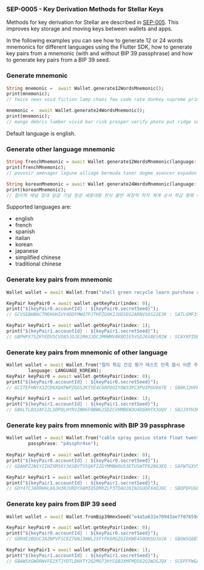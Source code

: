 
### SEP-0005 - Key Derivation Methods for Stellar Keys

Methods for key derivation for Stellar are described in [SEP-005](https://github.com/stellar/stellar-protocol/blob/master/ecosystem/sep-0005.md). This improves key storage and moving keys between wallets and apps.

In the following examples you can see how to generate 12 or 24 words mnemonics for different languages using the Flutter SDK, how to generate key pairs from a mnemonic (with and without BIP 39 passphrase) and how to generate key pairs from a BIP 39 seed.

### Generate mnemonic

```dart
String mnemonic =  await Wallet.generate12WordsMnemonic(); 
print(mnemonic);
// twice news void fiction lamp chaos few code rate donkey supreme primary

mnemonic =  await Wallet.generate24WordsMnemonic(); 
print(mnemonic);
// mango debris lumber vivid bar risk prosper verify photo put ridge sell range pet indoor lava sister around panther brush twice cattle sauce romance
```
Default language is english.

### Generate other language mnemonic 

```dart
String frenchMnemonic = await Wallet.generate12WordsMnemonic(language: LANGUAGE_FRENCH);
print(frenchMnemonic);
// pouvoir aménager lagune alliage bermuda taxer dogme avancer espadon sucre bermuda aboyer

String koreanMnemonic = await Wallet.generate24WordsMnemonic(language: LANGUAGE_KOREAN);
print(koreanMnemonic);
// 합리적 채널 침대 달걀 기념 정성 세종대왕 한식 불안 독창적 착각 체계 순서 학급 평화 마약 냉면 멀리 남매 초반 치약 여권 지방 물음
```
Supported languages are: 

- english 
- french 
- spanish 
- italian 
- korean
- japanese
- simplified chinese
- traditional chinese

### Generate key pairs from mnemonic

```dart
Wallet wallet = await Wallet.from("shell green recycle learn purchase able oxygen right echo claim hill again hidden evidence nice decade panic enemy cake version say furnace garment glue");

KeyPair keyPair0 = await wallet.getKeyPair(index: 0);
print("${keyPair0.accountId} : ${keyPair0.secretSeed}");
// GCVSEBHB6CTMEHUHIUY4DDFMWQ7PJTHFZGOK2JUD5EG2ARNVS6S22E3K : SATLGMF3SP2V47SJLBFVKZZJQARDOBDQ7DNSSPUV7NLQNPN3QB7M74XH

KeyPair keyPair1 = await wallet.getKeyPair(index: 1);
print("${keyPair1.accountId} : ${keyPair1.secretSeed}");
// GBPHPX7SZKYEDV5CVOA5JOJE2RHJJDCJMRWMV4KBOIE5VSDJ6VAESR2W : SCAYXPIDEUVDGDTKF4NGVMN7HCZOTZJ43E62EEYKVUYXEE7HMU4DFQA6
```

### Generate key pairs from mnemonic of other language

```dart
Wallet wallet = await Wallet.from("절차 튀김 건강 평가 테스트 민족 몹시 어른 주민 형제 발레 만점 산길 물고기 방면 여학생 결국 수명 애정 정치 관심 상자 축하 고무신",
        language: LANGUAGE_KOREAN);
KeyPair keyPair0 = await wallet.getKeyPair(index: 0);
print("${keyPair0.accountId} : ${keyPair0.secretSeed}");
// GCITEFHNYX3ZCD6XQXPWPZGGS2KTYE4C6RPDUIYOW33PC3PU3PGU667E : SB6KJ2HFH32PXSRATDPSV65DNYCN2XA6RVHKSFI3NSGU5YRSDLB56M76

KeyPair keyPair1 = await wallet.getKeyPair(index: 1);
print("${keyPair1.accountId} : ${keyPair1.secretSeed}");
// GB6LTLB32AFIZL5DPOLHYRVZNHGFBBWGJ5DZCVHMBEW3U4DOXHTX3UQV : SBJJXYH3HPBZ2BDJ5NBE3EJLYDPMVBGG7ZZIYGEED2EKWMNKLCVFPAY7
```

### Generate key pairs from mnemonic with BIP 39 passphrase

```dart
Wallet wallet = await Wallet.from("cable spray genius state float twenty onion head street palace net private method loan turn phrase state blanket interest dry amazing dress blast tube",
        passphrase: "p4ssphr4se");
    
KeyPair keyPair0 = await wallet.getKeyPair(index: 0);
print("${keyPair0.accountId} : ${keyPair0.secretSeed}");
// GDAHPZ2NSYIIHZXM56Y36SBVTV5QKFIZGYMMBHOU53ETUSWTP62B63EQ : SAFWTGXVS7ELMNCXELFWCFZOPMHUZ5LXNBGUVRCY3FHLFPXK4QPXYP2X

KeyPair keyPair1 = await wallet.getKeyPair(index: 1);
print("${keyPair1.accountId} : ${keyPair1.secretSeed}");
// GDY47CJARRHHL66JH3RJURDYXAMIQ5DMXZLP3TDAUJ6IN2GUOFX4OJOC : SBQPDFUGLMWJYEYXFRM5TQX3AX2BR47WKI4FDS7EJQUSEUUVY72MZPJF
```

### Generate key pairs from BIP 39 seed

```dart
Wallet wallet = await Wallet.fromBip39HexSeed("e4a5a632e70943ae7f07659df1332160937fad82587216a4c64315a0fb39497ee4a01f76ddab4cba68147977f3a147b6ad584c41808e8238a07f6cc4b582f186");

KeyPair keyPair0 = await wallet.getKeyPair(index: 0);
print("${keyPair0.accountId} : ${keyPair0.secretSeed}");
// GDRXE2BQUC3AZNPVFSCEZ76NJ3WWL25FYFK6RGZGIEKWE4SOOHSUJUJ6 : SBGWSG6BTNCKCOB3DIFBGCVMUPQFYPA2G4O34RMTB343OYPXU5DJDVMN

KeyPair keyPair1 = await wallet.getKeyPair(index: 1);
print("${keyPair1.accountId} : ${keyPair1.secretSeed}");
// GBAW5XGWORWVFE2XTJYDTLDHXTY2Q2MO73HYCGB3XMFMQ562Q2W2GJQX : SCEPFFWGAG5P2VX5DHIYK3XEMZYLTYWIPWYEKXFHSK25RVMIUNJ7CTIS
```